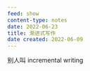 ```yaml
---
feed: show
content-type: notes
date: 2022-06-23
title: 渐进式写作
date created: 2022-06-09
---
```


别人叫 incremental writing
